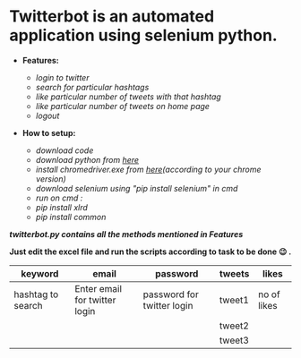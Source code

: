 # Twitterbot is an automated application using selenium python. #

* __Features:__ 
  * _login to twitter_
  * _search for particular hashtags_
  * _like particular number of tweets with that hashtag_
  * _like particular number of tweets on home page_
  * _logout_
  
* __How to setup:__ 
  * _download code_
  * _download python from [here](https://www.python.org/downloads/)_
  * _install chromedriver.exe from [here](https://chromedriver.storage.googleapis.com/index.html?path=89.0.4389.23/)(according to your chrome version)_
  * _download selenium using "pip install selenium" in cmd_
  * _run on cmd :_
   * _pip install xlrd_
    * _pip install common_ 

    
_**twitterbot.py contains all the methods mentioned in Features**_ 



**Just edit the excel file and run the scripts according to task to be done :wink: .**

**keyword** | **email** | **password** | **tweets** | **likes**
------------|-----------|--------------|------------|-----------
hashtag to search|Enter email for twitter login|password for twitter login|tweet1|no of likes
  |  |  |  |tweet2|
  |  |  |  |tweet3|
